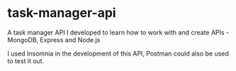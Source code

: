 # task-manager-api
A task manager API I developed to learn how to work with and create APIs - MongoDB, Express and Node.js

I used Insomnia in the development of this API, Postman could also be used to test it out.


